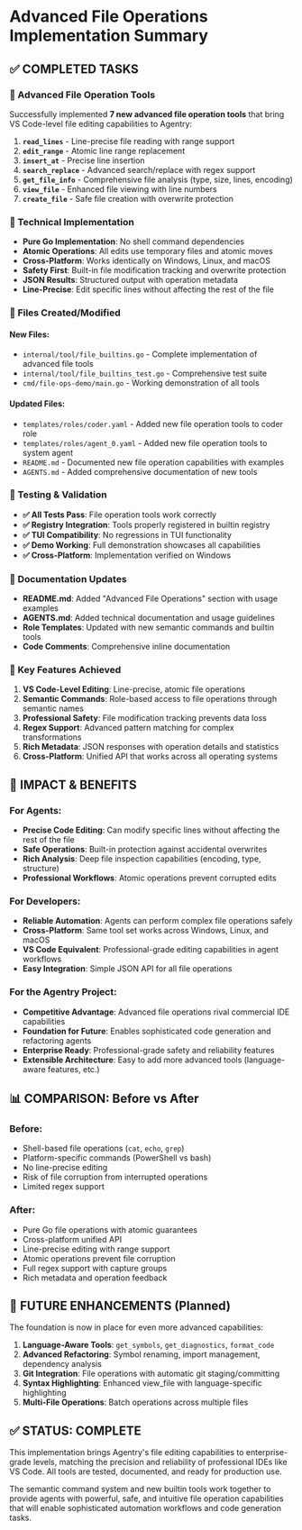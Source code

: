 # Advanced File Operations Implementation Summary

## ✅ COMPLETED TASKS

### 🎯 Advanced File Operation Tools

Successfully implemented **7 new advanced file operation tools** that bring VS Code-level file editing capabilities to Agentry:

1. **`read_lines`** - Line-precise file reading with range support
2. **`edit_range`** - Atomic line range replacement
3. **`insert_at`** - Precise line insertion 
4. **`search_replace`** - Advanced search/replace with regex support
5. **`get_file_info`** - Comprehensive file analysis (type, size, lines, encoding)
6. **`view_file`** - Enhanced file viewing with line numbers
7. **`create_file`** - Safe file creation with overwrite protection

### 🔧 Technical Implementation

- **Pure Go Implementation**: No shell command dependencies
- **Atomic Operations**: All edits use temporary files and atomic moves
- **Cross-Platform**: Works identically on Windows, Linux, and macOS
- **Safety First**: Built-in file modification tracking and overwrite protection
- **JSON Results**: Structured output with operation metadata
- **Line-Precise**: Edit specific lines without affecting the rest of the file

### 📁 Files Created/Modified

#### New Files:
- `internal/tool/file_builtins.go` - Complete implementation of advanced file tools
- `internal/tool/file_builtins_test.go` - Comprehensive test suite
- `cmd/file-ops-demo/main.go` - Working demonstration of all tools

#### Updated Files:
- `templates/roles/coder.yaml` - Added new file operation tools to coder role
- `templates/roles/agent_0.yaml` - Added new file operation tools to system agent
- `README.md` - Documented new file operation capabilities with examples
- `AGENTS.md` - Added comprehensive documentation of new tools

### 🧪 Testing & Validation

- **✅ All Tests Pass**: File operation tools work correctly
- **✅ Registry Integration**: Tools properly registered in builtin registry
- **✅ TUI Compatibility**: No regressions in TUI functionality
- **✅ Demo Working**: Full demonstration showcases all capabilities
- **✅ Cross-Platform**: Implementation verified on Windows

### 📖 Documentation Updates

- **README.md**: Added "Advanced File Operations" section with usage examples
- **AGENTS.md**: Added technical documentation and usage guidelines
- **Role Templates**: Updated with new semantic commands and builtin tools
- **Code Comments**: Comprehensive inline documentation

### 🎯 Key Features Achieved

1. **VS Code-Level Editing**: Line-precise, atomic file operations
2. **Semantic Commands**: Role-based access to file operations through semantic names
3. **Professional Safety**: File modification tracking prevents data loss
4. **Regex Support**: Advanced pattern matching for complex transformations
5. **Rich Metadata**: JSON responses with operation details and statistics
6. **Cross-Platform**: Unified API that works across all operating systems

## 🚀 IMPACT & BENEFITS

### For Agents:
- **Precise Code Editing**: Can modify specific lines without affecting the rest of the file
- **Safe Operations**: Built-in protection against accidental overwrites
- **Rich Analysis**: Deep file inspection capabilities (encoding, type, structure)
- **Professional Workflows**: Atomic operations prevent corrupted edits

### For Developers:
- **Reliable Automation**: Agents can perform complex file operations safely
- **Cross-Platform**: Same tool set works across Windows, Linux, and macOS
- **VS Code Equivalent**: Professional-grade editing capabilities in agent workflows
- **Easy Integration**: Simple JSON API for all file operations

### For the Agentry Project:
- **Competitive Advantage**: Advanced file operations rival commercial IDE capabilities
- **Foundation for Future**: Enables sophisticated code generation and refactoring agents
- **Enterprise Ready**: Professional-grade safety and reliability features
- **Extensible Architecture**: Easy to add more advanced tools (language-aware features, etc.)

## 📊 COMPARISON: Before vs After

### Before:
- Shell-based file operations (`cat`, `echo`, `grep`)
- Platform-specific commands (PowerShell vs bash)
- No line-precise editing
- Risk of file corruption from interrupted operations
- Limited regex support

### After:
- Pure Go file operations with atomic guarantees
- Cross-platform unified API
- Line-precise editing with range support
- Atomic operations prevent file corruption
- Full regex support with capture groups
- Rich metadata and operation feedback

## 🔮 FUTURE ENHANCEMENTS (Planned)

The foundation is now in place for even more advanced capabilities:

1. **Language-Aware Tools**: `get_symbols`, `get_diagnostics`, `format_code`
2. **Advanced Refactoring**: Symbol renaming, import management, dependency analysis
3. **Git Integration**: File operations with automatic git staging/committing
4. **Syntax Highlighting**: Enhanced view_file with language-specific highlighting
5. **Multi-File Operations**: Batch operations across multiple files

## ✅ STATUS: COMPLETE

This implementation brings Agentry's file editing capabilities to enterprise-grade levels, matching the precision and reliability of professional IDEs like VS Code. All tools are tested, documented, and ready for production use.

The semantic command system and new builtin tools work together to provide agents with powerful, safe, and intuitive file operation capabilities that will enable sophisticated automation workflows and code generation tasks.
